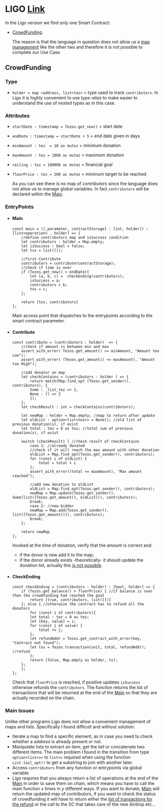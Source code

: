 # LIGO [Link](https://github.com/TheMastro-11/LearningTezos/blob/contracts/CrowdFunding/Ligo/CrowdFunding.jsligo)
In the Ligo version we find only one Smart Contract:
* [CrowdFunding](#CrowdFunding).

    The reason is that the language in question does not allow us a [map management](#main-issues) like the other two and therefore it is not possible to complete our Use Case.

## CrowdFunding

### Type
* `holder = map <address, list<tez>` = type used to track `contributors`.
    In Ligo it is highly convenient to use *type-alias* to make easier to understand the use of *nested* types as in this case.

### Attributes
* `startDate : timestamp = Tezos.get_now()` = start date
* `endDate : timestamp = startDate + 5` = end date given in days
* `minAmount : tez  = 10 as mutez` = minimum donation
* `maxAmount : tez = 1000 as mutez` = maximum donation
* `ceiling : tez = 100000 as mutez` = financial goal
* `floorPrice : tez = 200 as mutez` = minimum target to be reached

    As you can see there is no map of *contributors* since the language does not allow us to manage global variables. In fact `contributors` will be declared within the [Main](#Main).

### EntryPoints
*   #### Main
    ``` 
    const main = ([_parameter, contractStorage] : [int, holder]) : [list<operation> , holder] => {
        //define contributors map and isSuccess condition
        let contributors : holder = Map.empty;
        let isSuccess : bool = false;
        let txs = list([]);

        //first Contribute
        contributors = contribute(contractStorage);
        //check if time is over
        if (Tezos.get_now() > endDate){
            let [a, b, c] =  checkEnding(contributors);
            isSuccess = a;
            contributors = b;
            txs = c;
        };

        return [txs, contributors]
    }; 
    ```
    Main access point that dispatches to the entrypoints according to the smart contract parameter.

*   #### Contribute
    ``` 
    const contribute = (contributors : holder)  => {
        //check if amount is between min and max
        assert_with_error( Tezos.get_amount() >= minAmount, "Amount too Low");
        assert_with_error( (Tezos.get_amount() <= maxAmount), "Amount too High");

        //add donator on map
        let checkContains = (contributors : holder ) => {
            return match(Map.find_opt (Tezos.get_sender(), contributors), {
            Some : _list_tez => 1,
            None : () => 2
            });
        };
        let checkResult : int = checkContains(contributors);
        
        let newMap : holder = Map.empty; //map to return after update
        let oldList : option<list<tez>> = None(); //old list of previous donation(s), if exist
        let total : tez = 0 as tez; //total sum of previous donation(s), if exist
        
        switch (checkResult) { //check result of checkContains
            case 1: //already donated
            //check if it will reach the max amount with other donation
            oldList = Map.find_opt(Tezos.get_sender(), contributors);
            for (const i of oldList) {
                total = total + i
            };
            assert_with_error((total <= maxAmount), "Max amount reached");

            //add new donation to oldList
            oldList = Map.find_opt(Tezos.get_sender(), contributors);
            newMap = Map.update(Tezos.get_sender(), Some(list([Tezos.get_amount(), oldList])), contributors);
            break;
            case 2: //new bidder  
            newMap = Map.add(Tezos.get_sender(), list([Tezos.get_amount()]), contributors);
            break;
        };

        return newMap
    };
    ```
    Invoked at the time of donation, verify that the amount is correct and:
    * if the donor is new add it to the map;
    * if the donor already exists -theoretically- it should update the donation list, actually this [is not possible](#main-issues).


*   #### CheckEnding
    ``` 
    const checkEnding = (contributors : holder) : [bool, holder] => {
        if (Tezos.get_balance() > floorPrice) { //if balance is over than the crowdfunding had reached the goal
            return [true, contributors, list([])]
        }; else { //otherwise the contract has to refund all the donators
            for (const i of contributors){
            let total : tez = 0 as tez;
            let [key, value] = i;  
            for (const j of value) {
                total += j;
            };
            let refundAddr = Tezos.get_contract_with_error(key, "Contract not found");
            let txs = Tezos.transaction(unit, total, refundAddr); //refund
            };
            return [false, Map.empty as holder, tx];
        };
        };
    };
    ```
    Check that `floorPrice` is reached, if positive updates `isSuccess` otherwise refunds the `contributors`. The function returns the list of transactions that will be returned at the end of the [Main](#Main) so that they are actually recorded on the chain.

### Main Issues
Unlike other programs Ligo does not allow a convenient management of maps and lists.
Specifically I found difficult and without solution:
* Iterate a map to find a specific element, as in case you need to check whether a *address* is already present or not.
* Manipulate lists to extract an item, get the *tail* or concatenate two different items. The main problem I found in the transition from type `option<list<>>` to `list<>` required when using the function `List.tail_opt()` to get a substring to join with another later.
* Access `contributors` from any function or entrypoints via global variable.
* Ligo requires that you always return a list of operations at the end of the [Main](#Main) in order to save them on chain, which means you have to call the main function *x* times in *y* different ways. If you want to donate, [Main](#Main) will return the updated map of contributors, if you want to check the status of crowdfunding it will have to return either the [list of transactions for the refund](#checkending) or the call to the SC that takes care of the new Airdrop etc...
